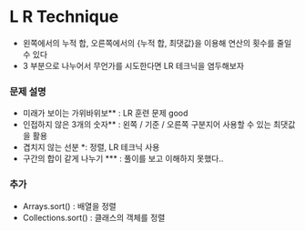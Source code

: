 # L R Technique

- 왼쪽에서의 누적 합, 오른쪽에서의 {누적 합, 최댓값}을 이용해 연산의 횟수를 줄일 수 있다
- 3 부분으로 나누어서 무언가를 시도한다면 LR 테크닉을 염두해보자

### 문제 설명

- 미래가 보이는 가위바위보\*\* : LR 훈련 문제 good
- 인접하지 않은 3개의 숫자\*\* : 왼쪽 / 기준 / 오른쪽 구분지어 사용할 수 있는 최댓값을 활용
- 겹치지 않는 선분 \*: 정렬, LR 테크닉 사용
- 구간의 합이 같게 나누기 \*\*\* : 풀이를 보고 이해하지 못했다..

### 추가

- Arrays.sort() : 배열을 정렬
- Collections.sort() : 클래스의 객체를 정렬

